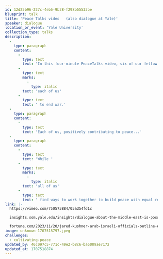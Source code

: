 ```yaml
---
id: 12d25b96-227c-4eb6-9b38-f298b55533be
blueprint: talk
title: 'Peace Talks video   (also dialogue at Yale)'
speaker: dialogue
location_or_event: 'Yale University'
collection_type: talks
description:
  -
    type: paragraph
    content:
      -
        type: text
        text: 'In this four-minute PeaceTalks video, six of our fellow riders on Earth help set the tone for '
      -
        type: text
        marks:
          -
            type: italic
        text: 'each of us'
      -
        type: text
        text: ' to end war.'
  -
    type: paragraph
    content:
      -
        type: text
        text: 'Each of us, positively contributing to peace...'
  -
    type: paragraph
    content:
      -
        type: text
        text: 'While '
      -
        type: text
        marks:
          -
            type: italic
        text: 'all of us'
      -
        type: text
        text: ' find ways to work together to build peace with equal respect and understanding for each stakeholder - such as this recent Middle East Peace Dialogue at Yale University, concentrating on day-after solutions to the October 7 attacks. This is waging peace at its best.'
link: |-
  https://vimeo.com/750575884/05a354fd1c

  insights.som.yale.edu/insights/dialogue-about-the-middle-east-is-possible-indeed-its-the-only-way-to-peace

  fortune.com/2023/11/20/jared-kushner-arab-israeli-officials-outline-day-after-solutions-first-time-oct-7-attacks-yale-middle-east-peace-dialogue-sonnenfeld-tian/
image: unknown-1707518797.jpeg
challenges:
  - cultivating-peace
updated_by: 46c097c5-771c-49e2-b8c6-ba6009ae7172
updated_at: 1707518874
---
```

